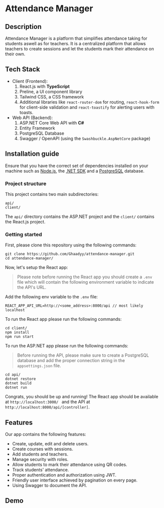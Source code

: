 # Attendance Manager

## Description

Attendance Manager is a platform that simplifies attendance taking for students aswell as for teachers. It is a centralized platform that allows teachers to create sessions and let the students mark their attendance on their own.

## Tech Stack

- Client (Frontend):
  1. React.js with **TypeScript**
  2. Preline, a UI component library
  3. Tailwind CSS, a CSS framework
  4. Additional libraries like `react-router-dom` for routing, `react-hook-form` for client-side validation and `react-toastify` for alerting users with toasts.
- Web API (Backend):
  1. ASP.NET Core Web API with **C#**
  2. Entity Framework
  3. PostgreSQL Database
  4. Swagger / OpenAPI (using the `Swashbuckle.AspNetCore` package)

## Installation guide

Ensure that you have the correct set of dependencies installed on your machine such as [Node.js](https://nodejs.org/en), the [.NET SDK](https://dotnet.microsoft.com/en-us/download) and a [PostgreSQL](https://www.postgresql.org/download/) database.

### Project structure

This project contains two main subdirectories:

```
api/
client/
```

The `api/` directory contains the ASP.NET project and the `client/` contains the React.js project.

### Getting started

First, please clone this repository using the following commands:

```
git clone https://github.com/Ghaadyy/attendance-manager.git
cd attendance-manager/
```

Now, let's setup the React app:

> Please note before running the React app you should create a `.env` file which will contain the following environment variable to indicate the API's URL.

Add the following env variable to the `.env` file:

```
REACT_APP_API_URL=http://<some_address>:8000/api // most likely localhost
```

To run the React app please run the following commands:

```
cd client/
npm install
npm run start
```

To run the ASP.NET app please run the following commands:

> Before running the API, please make sure to create a PostgreSQL database and add the proper connection string in the `appsettings.json` file.

```
cd api/
dotnet restore
dotnet build
dotnet run
```

Congrats, you should be up and running!
The React app should be available at `http://localhost:3000/ ` and the API at `http://localhost:8000/api/[controller]`.

## Features

Our app contains the following features:

- Create, update, edit and delete users.
- Create courses with sessions.
- Add students and teachers.
- Manage security with roles.
- Allow students to mark their attendance using QR codes.
- Track students' attendance.
- Proper authentication and authorization using JWT.
- Friendly user interface achieved by pagination on every page.
- Using Swagger to document the API.

## Demo
